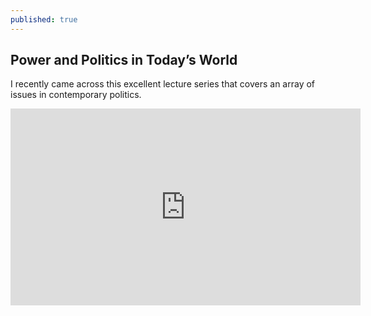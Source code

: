 ```yaml
---
published: true
---
```

## Power and Politics in Today’s World

I recently came across this excellent lecture series that covers an array of issues in contemporary politics. 
<iframe width="560" height="315" src="https://www.youtube.com/embed/BDqvzFY72mg" frameborder="0" allow="accelerometer; autoplay; encrypted-media; gyroscope; picture-in-picture" allowfullscreen></iframe>
